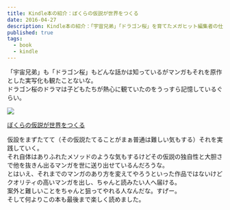 ```yaml
---
title: Kindle本の紹介：ぼくらの仮説が世界をつくる
date: 2016-04-27
description: Kindle本の紹介：「宇宙兄弟」「ドラゴン桜」を育てたメガヒット編集者の仕事論！ぼくらの仮説が世界をつくるの紹介
published: true
tags: 
  - book
  - kindle
---
```


「宇宙兄弟」も「ドラゴン桜」もどんな話かは知っているがマンガもそれを原作とした実写化も観たことないな。  
ドラゴン桜のドラマは子どもたちが熱心に観ていたのをうっすら記憶しているぐらい。

<div class="amazon-wrapper">
<p class="amazon-image">
<a  href="http://www.amazon.co.jp/gp/product/B0191AIN6W/ref=as_li_ss_il?ie=UTF8&camp=247&creative=7399&creativeASIN=B0191AIN6W&linkCode=as2&tag=uuuu-22"><img border="0" src="http://ws-fe.amazon-adsystem.com/widgets/q?_encoding=UTF8&ASIN=B0191AIN6W&Format=_SL250_&ID=AsinImage&MarketPlace=JP&ServiceVersion=20070822&WS=1&tag=uuuu-22" ></a><img src="http://ir-jp.amazon-adsystem.com/e/ir?t=uuuu-22&l=as2&o=9&a=B0191AIN6W" width="1" height="1" border="0" alt="" style="border:none !important; margin:0px !important;" />
</p>

<p class="amazon-text">
<a  href="http://www.amazon.co.jp/gp/product/B0191AIN6W/ref=as_li_ss_tl?ie=UTF8&camp=247&creative=7399&creativeASIN=B0191AIN6W&linkCode=as2&tag=uuuu-22">ぼくらの仮説が世界をつくる</a><img src="http://ir-jp.amazon-adsystem.com/e/ir?t=uuuu-22&l=as2&o=9&a=B0191AIN6W" width="1" height="1" border="0" alt="" style="border:none !important; margin:0px !important;" />
</p>
</div>

仮設をまずたてて（その仮説たてることがまぁ普通は難しい気もする）それを実践していく。  
それ自体はありふれたメソッドのような気もするけどその仮説の独自性と大胆さで他を抜きん出るマンガを世に送り出せているんだろうな。  
とはいえ、それまでのマンガのあり方を変えてやろうといった作品ではないけどクオリティの高いマンガを出し、ちゃんと読みたい人へ届ける。  
案外と難しいことをちゃんと狙ってやれる人なんだな。すげー。  
そして何よりこの本も最後まで楽しく読めました。
